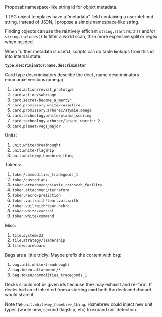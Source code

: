 Proposal: namespace-like string id for object metadata.

TTPG object templates have a "metadata" field containing a user-defined string.  Instead of JSON, I propose a simple namespace-like string.  

Finding objects can use the relatively efficient `string.startsWith()` and/or `string.includes()` to filter a world scan, then more expensive split or regex when needed.

When further metadata is useful, scripts can do table lookups from this id into internal state.

**`type.descriminator/name.descriminator`**

Card type descriminators describe the deck, name descriminators enumarate versions (omega).

1. `card.action/reveal_prototype`
1. `card.action/sabotage`
1. `card.secret/become_a_martyr`
1. `card.promissory.white/ceasefire`
1. `card.promissory.arborec/stymie.omega`
1. `card.technology.white/plasma_scoring`
1. `card.technology.arborec/letani_warrior_2`
1. `card.planet/vega_major`

Units:

1. `unit.white/dreadnought`
1. `unit.white/flagship`
1. `unit.white/my_homebrew_thing`

Tokens:

1. `token/commodities_tradegoods_1`
1. `token/custodians`
1. `token.attachment/biotic_research_facility`
1. `token.attachment/terraform`
1. `token.necro/prediction`
1. `token.vuilraith/tear.vuilraith`
1. `token.vuilraith/tear.nekro`
1. `token.white/control`
1. `token.white/command`

Misc:

1. `tile.system/23`
1. `tile.strategy/leadership`
1. `tile/scoreboard`

Bags are a little tricky.  Maybe prefix the content with bag:

1. `bag.unit.white/dreadnought`
1. `bag.token.attachment/*`
1. `bag.token/commodities_tradegoods_1`

Decks should not be given ids because they may exhaust and re-form.  If decks had an id inherited from a starting card both the deck and discard would share it.

Note the `unit.white/my_homebrew_thing`.  Homebrew could inject new unit types (whole new, second flagship, etc) to expand unit detection.
